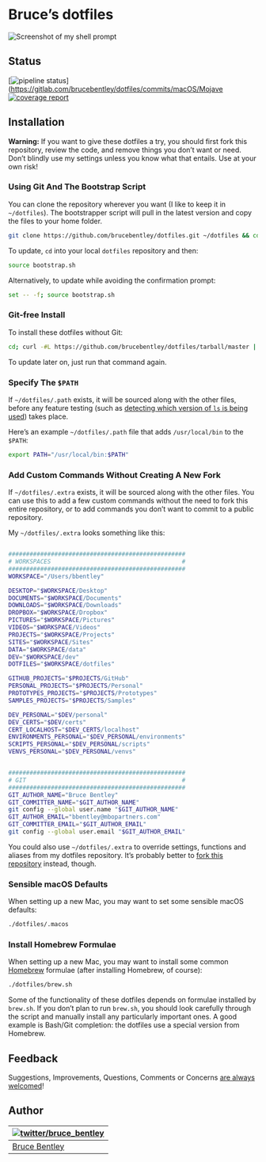 # Bruce’s dotfiles

![Screenshot of my shell prompt](https://i.imgur.com/rMPcESK.png)

## Status

[![pipeline status](https://gitlab.com/brucebentley/dotfiles/badges/macOS/Mojave/pipeline.svg)](https://gitlab.com/brucebentley/dotfiles/commits/macOS/Mojave 
[![coverage report](https://gitlab.com/brucebentley/dotfiles/badges/macOS/Mojave/coverage.svg)](https://gitlab.com/brucebentley/dotfiles/commits/macOS/Mojave)

## Installation

**Warning:** If you want to give these dotfiles a try, you should first fork this repository, review the code, and remove things you don’t want or need. Don’t blindly use my settings unless you know what that entails. Use at your own risk!

### Using Git And The Bootstrap Script

You can clone the repository wherever you want (I like to keep it in `~/dotfiles`). The bootstrapper script will pull in the latest version and copy the files to your home folder.

```bash
git clone https://github.com/brucebentley/dotfiles.git ~/dotfiles && cd ~/dotfiles && source bootstrap.sh
```

To update, `cd` into your local `dotfiles` repository and then:

```bash
source bootstrap.sh
```

Alternatively, to update while avoiding the confirmation prompt:

```bash
set -- -f; source bootstrap.sh
```

### Git-free Install

To install these dotfiles without Git:

```bash
cd; curl -#L https://github.com/brucebentley/dotfiles/tarball/master | tar -xzv --strip-components 1 --exclude={README.md,bootstrap.sh,.macos,LICENSE.txt}
```

To update later on, just run that command again.

### Specify The `$PATH`

If `~/dotfiles/.path` exists, it will be sourced along with the other files, before any feature testing (such as [detecting which version of `ls` is being used](https://github.com/brucebentley/dotfiles/blob/master/.aliases#L23)) takes place.

Here’s an example `~/dotfiles/.path` file that adds `/usr/local/bin` to the `$PATH`:

```bash
export PATH="/usr/local/bin:$PATH"
```

### Add Custom Commands Without Creating A New Fork

If `~/dotfiles/.extra` exists, it will be sourced along with the other files. You can use this to add a few custom commands without the need to fork this entire repository, or to add commands you don’t want to commit to a public repository.

My `~/dotfiles/.extra` looks something like this:

```bash

##################################################
# WORKSPACES                                     #
##################################################
WORKSPACE="/Users/bbentley"

DESKTOP="$WORKSPACE/Desktop"
DOCUMENTS="$WORKSPACE/Documents"
DOWNLOADS="$WORKSPACE/Downloads"
DROPBOX="$WORKSPACE/Dropbox"
PICTURES="$WORKSPACE/Pictures"
VIDEOS="$WORKSPACE/Videos"
PROJECTS="$WORKSPACE/Projects"
SITES="$WORKSPACE/Sites"
DATA="$WORKSPACE/data"
DEV="$WORKSPACE/dev"
DOTFILES="$WORKSPACE/dotfiles"

GITHUB_PROJECTS="$PROJECTS/GitHub"
PERSONAL_PROJECTS="$PROJECTS/Personal"
PROTOTYPES_PROJECTS="$PROJECTS/Prototypes"
SAMPLES_PROJECTS="$PROJECTS/Samples"

DEV_PERSONAL="$DEV/personal"
DEV_CERTS="$DEV/certs"
CERT_LOCALHOST="$DEV_CERTS/localhost"
ENVIRONMENTS_PERSONAL="$DEV_PERSONAL/environments"
SCRIPTS_PERSONAL="$DEV_PERSONAL/scripts"
VENVS_PERSONAL="$DEV_PERSONAL/venvs"


##################################################
# GIT                                            #
##################################################
GIT_AUTHOR_NAME="Bruce Bentley"
GIT_COMMITTER_NAME="$GIT_AUTHOR_NAME"
git config --global user.name "$GIT_AUTHOR_NAME"
GIT_AUTHOR_EMAIL="bbentley@mbopartners.com"
GIT_COMMITTER_EMAIL="$GIT_AUTHOR_EMAIL"
git config --global user.email "$GIT_AUTHOR_EMAIL"

```

You could also use `~/dotfiles/.extra` to override settings, functions and aliases from my dotfiles repository. It’s probably better to [fork this repository](https://github.com/brucebentley/dotfiles/fork) instead, though.

### Sensible macOS Defaults

When setting up a new Mac, you may want to set some sensible macOS defaults:

```bash
./dotfiles/.macos
```

### Install Homebrew Formulae

When setting up a new Mac, you may want to install some common [Homebrew](https://brew.sh/) formulae (after installing Homebrew, of course):

```bash
./dotfiles/brew.sh
```

Some of the functionality of these dotfiles depends on formulae installed by `brew.sh`. If you don’t plan to run `brew.sh`, you should look carefully through the script and manually install any particularly important ones. A good example is Bash/Git completion: the dotfiles use a special version from Homebrew.

## Feedback

Suggestions, Improvements, Questions, Comments or Concerns [are always welcomed](https://github.com/brucebentley/dotfiles/issues)!

## Author

| [![twitter/bruce_bentley](https://secure.gravatar.com/avatar/484adc8a658a351ba4f3b0c92d2353d4?s=70)](http://twitter.com/bruce_bentley "Follow @bruce_bentley on Twitter") |
|---|
| [Bruce Bentley](https://brucebentley.io/) |

